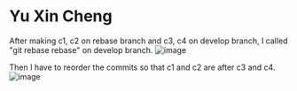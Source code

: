 # Yu Xin Cheng

After making c1, c2 on rebase branch and c3, c4 on develop branch, I called "git rebase rebase" on develop branch. 
![image](https://user-images.githubusercontent.com/50343180/133946530-ed4bdc9b-d1aa-437d-81a7-e2a7a4f16233.png)

Then I have to reorder the commits so that c1 and c2 are after c3 and c4.
![image](https://user-images.githubusercontent.com/50343180/133946694-fa5953e4-b294-4d98-b935-7a315887ba6b.png)

